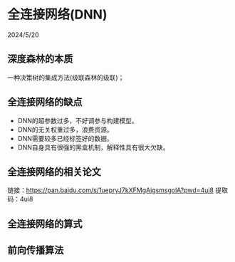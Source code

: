 # 全连接网络(DNN)

2024/5/20

## 深度森林的本质

一种决策树的集成方法(级联森林的级联)；

## 全连接网络的缺点

- DNN的超参数过多，不好调参与构建模型。
- DNN的无关权重过多，浪费资源。
- DNN需要较多已经标签好的数据。
- DNN自身具有很强的黑盒机制，解释性具有很大欠缺。

## 全连接网络的相关论文

链接：https://pan.baidu.com/s/1uepryJ7kXFMgAigsmsgolA?pwd=4ui8
提取码：4ui8

## 全连接网络的算式

## 前向传播算法
